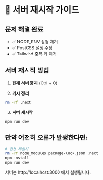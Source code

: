 # 🔄 서버 재시작 가이드

## 문제 해결 완료
- ✅ NODE_ENV 설정 제거
- ✅ PostCSS 설정 수정
- ✅ Tailwind 중복 키 제거

## 서버 재시작 방법

1. **현재 서버 중지** (Ctrl + C)

2. **캐시 정리**
```bash
rm -rf .next
```

3. **서버 재시작**
```bash
npm run dev
```

## 만약 여전히 오류가 발생한다면:

```bash
# 완전 재설치
rm -rf node_modules package-lock.json .next
npm install
npm run dev
```

서버는 http://localhost:3000 에서 실행됩니다.
